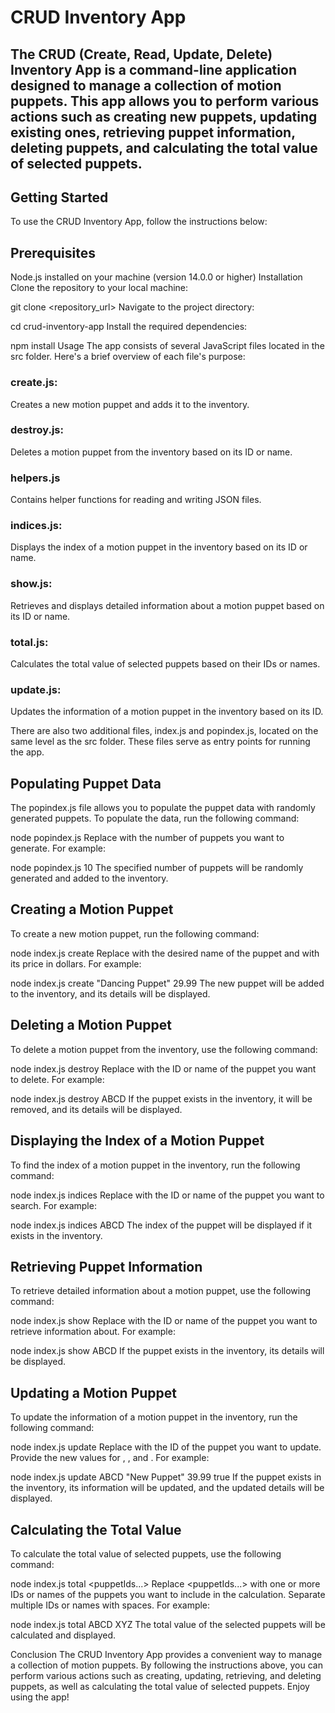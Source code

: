# CRUD Inventory App

## The CRUD (Create, Read, Update, Delete) Inventory App is a command-line application designed to manage a collection of motion puppets. This app allows you to perform various actions such as creating new puppets, updating existing ones, retrieving puppet information, deleting puppets, and calculating the total value of selected puppets.

## Getting Started
To use the CRUD Inventory App, follow the instructions below:

## Prerequisites
Node.js installed on your machine (version 14.0.0 or higher)
Installation
Clone the repository to your local machine:


git clone <repository_url>
Navigate to the project directory:


cd crud-inventory-app
Install the required dependencies:


npm install
Usage
The app consists of several JavaScript files located in the src folder. Here's a brief overview of each file's purpose:

### create.js: 
Creates a new motion puppet and adds it to the inventory.
### destroy.js: 
Deletes a motion puppet from the inventory based on its ID or name.
### helpers.js
Contains helper functions for reading and writing JSON files.
### indices.js: 
Displays the index of a motion puppet in the inventory based on its ID or name.
### show.js: 
Retrieves and displays detailed information about a motion puppet based on its ID or name.
### total.js: 
Calculates the total value of selected puppets based on their IDs or names.
### update.js: 
Updates the information of a motion puppet in the inventory based on its ID.

There are also two additional files, index.js and popindex.js, located on the same level as the src folder. These files serve as entry points for running the app.

## Populating Puppet Data
The popindex.js file allows you to populate the puppet data with randomly generated puppets. To populate the data, run the following command:


node popindex.js <dataPopulation>
Replace <dataPopulation> with the number of puppets you want to generate. For example:


node popindex.js 10
The specified number of puppets will be randomly generated and added to the inventory.

## Creating a Motion Puppet
To create a new motion puppet, run the following command:


node index.js create <puppetName> <puppetPrice>
Replace <puppetName> with the desired name of the puppet and <puppetPrice> with its price in dollars. For example:


node index.js create "Dancing Puppet" 29.99
The new puppet will be added to the inventory, and its details will be displayed.

## Deleting a Motion Puppet
To delete a motion puppet from the inventory, use the following command:


node index.js destroy <puppetIdentifier>
Replace <puppetIdentifier> with the ID or name of the puppet you want to delete. For example:


node index.js destroy ABCD
If the puppet exists in the inventory, it will be removed, and its details will be displayed.

## Displaying the Index of a Motion Puppet
To find the index of a motion puppet in the inventory, run the following command:


node index.js indices <puppetKey>
Replace <puppetKey> with the ID or name of the puppet you want to search. For example:


node index.js indices ABCD
The index of the puppet will be displayed if it exists in the inventory.

## Retrieving Puppet Information
To retrieve detailed information about a motion puppet, use the following command:


node index.js show <puppetKey>
Replace <puppetKey> with the ID or name of the puppet you want to retrieve information about. For example:


node index.js show ABCD
If the puppet exists in the inventory, its details will be displayed.

## Updating a Motion Puppet
To update the information of a motion puppet in the inventory, run the following command:


node index.js update <puppetId> <newPuppetName> <newPuppetPrice> <newInStock>
Replace <puppetId> with the ID of the puppet you want to update. Provide the new values for <newPuppetName>, <newPuppetPrice>, and <newInStock>. For example:


node index.js update ABCD "New Puppet" 39.99 true
If the puppet exists in the inventory, its information will be updated, and the updated details will be displayed.

## Calculating the Total Value
To calculate the total value of selected puppets, use the following command:

node index.js total <puppetIds...>
Replace <puppetIds...> with one or more IDs or names of the puppets you want to include in the calculation. Separate multiple IDs or names with spaces. For example:


node index.js total ABCD XYZ
The total value of the selected puppets will be calculated and displayed.

Conclusion
The CRUD Inventory App provides a convenient way to manage a collection of motion puppets. By following the instructions above, you can perform various actions such as creating, updating, retrieving, and deleting puppets, as well as calculating the total value of selected puppets. Enjoy using the app!